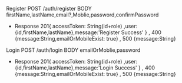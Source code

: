 Register
POST /auth/register
BODY firstName,lastName,email?,Moblie,password,confirmPassword

- Response 201{ accessToken: String(id+role) ,user:{id,firstName,lastName},message:'Register Success' } , 400 {message:String,emailOrMobileExist: true} , 500 {message:String}

Login
POST /auth/login
BODY emailOrMoblie,password

- Response 201{ accessToken: String(id+role) ,user:{id,firstName,lastName},message:'Login Success' } , 400 {message:String,emailOrMobileExist: true} , 500 {message:String}
